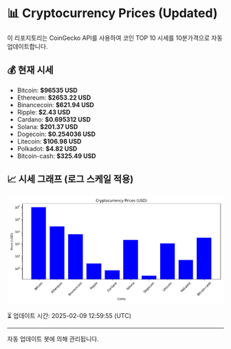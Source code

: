 
# 📊 Cryptocurrency Prices (Updated)

이 리포지토리는 CoinGecko API를 사용하여 코인 TOP 10 시세를 10분가격으로 자동 업데이트합니다.

## 💰 현재 시세
- Bitcoin: **$96535 USD**
- Ethereum: **$2653.22 USD**
- Binancecoin: **$621.94 USD**
- Ripple: **$2.43 USD**
- Cardano: **$0.695312 USD**
- Solana: **$201.37 USD**
- Dogecoin: **$0.254036 USD**
- Litecoin: **$106.98 USD**
- Polkadot: **$4.82 USD**
- Bitcoin-cash: **$325.49 USD**

## 📈 시세 그래프 (로그 스케일 적용)
![Crypto Prices](crypto_prices.png)

⏳ 업데이트 시간: 2025-02-09 12:59:55 (UTC)

---
자동 업데이트 봇에 의해 관리됩니다.
